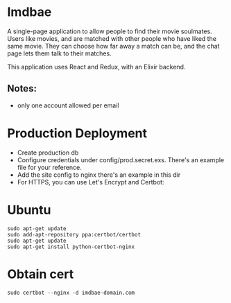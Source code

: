 # Imdbae

A single-page application to allow people to find their movie soulmates. Users like movies, and are matched with other people who have liked the same movie. They can choose how far away a match can be, and the chat page lets them talk to their matches. 

This application uses React and Redux, with an Elixir backend.

Notes:
-
* only one account allowed per email

# Production Deployment

* Create production db
* Configure credentials under config/prod.secret.exs. There's an example file for your reference.
* Add the site config to nginx there's an example in this dir
* For HTTPS, you can use Let's Encrypt and Certbot:

# Ubuntu

```
sudo apt-get update
sudo add-apt-repository ppa:certbot/certbot
sudo apt-get update
sudo apt-get install python-certbot-nginx
```

# Obtain cert

```
sudo certbot --nginx -d imdbae-domain.com
```
